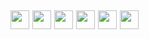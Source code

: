 ## <img src="https://img.shields.io/badge/Topic-Full%20Stack%20Java%20development-blueviolet" height=30/>  <img src="https://img.shields.io/badge/-%20%20-lightgrey" height=30/>   <img src="https://img.shields.io/badge/-Java-red" height=30/> <img src="https://img.shields.io/badge/-JSP-blue" height=30/> <img src="https://img.shields.io/badge/-Restful%20WS-yellowgreen" height=30/> <img src="https://img.shields.io/badge/-Spring-brightgreen" height=30/>

